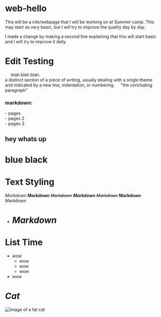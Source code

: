 # web-hello
This will be a cite/webpage that I will be working on at Summer camp.
This may start as very basic, but I will try to improve the quality day by day.

I made a change by making a second line explaining that this will start basic and I will try to improve it daily.


# Edit Testing
&nbsp;&nbsp;&nbsp;&nbsp; blah.blah.blah.  
a distinct section of a piece of writing, usually dealing with a single theme and indicated by a new line, indentation, or numbering.
&nbsp;&nbsp;&nbsp;&nbsp;"the concluding paragraph"  

### markdown:  
\- pages  
\- pages 2  
\- pages 3  

hey whats up
-
blue black
=

# Text Styling

*Markdown*
**Markdown**
~~Markdown~~
***Markdown***
*~~Markdown~~*
__Markdown__
Markdown

* # *Markdown*

# List Time
- wow
  - wow
  - wow
  - wow 
- wow


# ***Cat***

![image of a fat cat](https://a57.foxnews.com/static.foxnews.com/foxnews.com/content/uploads/2018/09/1862/1048/bruno20cat.jpg?ve=1&tl=1 "Funny Cat")
